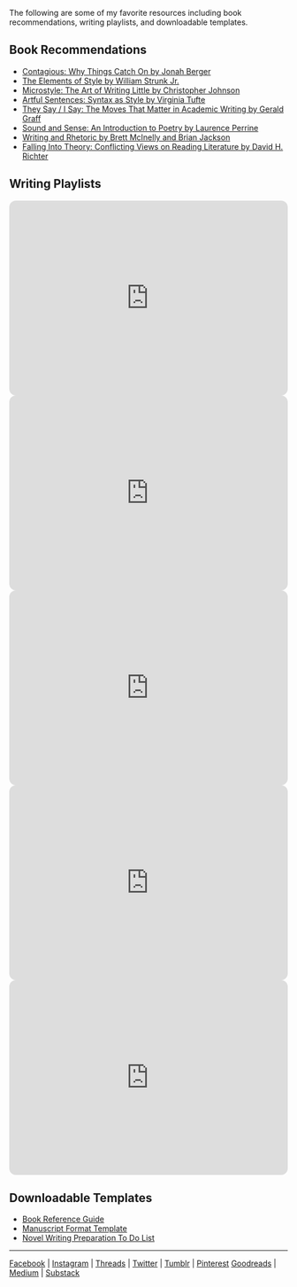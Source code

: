 The following are some of my favorite resources including book recommendations, writing playlists, and downloadable templates.
## Book Recommendations
- [Contagious: Why Things Catch On by Jonah Berger](https://www.goodreads.com/book/show/15801967-contagious)
- [The Elements of Style by William Strunk Jr.](https://www.goodreads.com/book/show/40966903-the-elements-of-style)
- [Microstyle: The Art of Writing Little by Christopher Johnson](https://www.goodreads.com/book/show/10189722-microstyle)
- [Artful Sentences: Syntax as Style by Virginia Tufte](https://www.goodreads.com/book/show/60029.Artful_Sentences)
- [They Say / I Say: The Moves That Matter in Academic Writing by Gerald Graff](https://www.goodreads.com/book/show/60841827-they-say-i-say)
- [Sound and Sense: An Introduction to Poetry by Laurence Perrine](https://www.goodreads.com/book/show/147759.Sound_and_Sense)
- [Writing and Rhetoric by Brett McInelly and Brian Jackson](https://www.goodreads.com/book/show/18455634-writing-and-rhetoric)
- [​Falling Into Theory: Conflicting Views on Reading Literature by David H. Richter](https://www.goodreads.com/book/show/701397.Falling_Into_Theory)
## Writing Playlists
<iframe style="border-radius:12px" src="https://open.spotify.com/embed/playlist/4vbp2Dklns9kfF83ugJXJD?utm_source=generator&theme=0" width="100%" height="352" frameBorder="0" allowfullscreen="" allow="autoplay; clipboard-write; encrypted-media; fullscreen; picture-in-picture" loading="lazy"></iframe>

<iframe style="border-radius:12px" src="https://open.spotify.com/embed/playlist/2VPY4Tdn3Wkby99bRc9EI6?utm_source=generator" width="100%" height="352" frameBorder="0" allowfullscreen="" allow="autoplay; clipboard-write; encrypted-media; fullscreen; picture-in-picture" loading="lazy"></iframe>

<iframe style="border-radius:12px" src="https://open.spotify.com/embed/playlist/6naRSihB5Gvuxv8czxjP9K?utm_source=generator&theme=0" width="100%" height="352" frameBorder="0" allowfullscreen="" allow="autoplay; clipboard-write; encrypted-media; fullscreen; picture-in-picture" loading="lazy"></iframe>

<iframe style="border-radius:12px" src="https://open.spotify.com/embed/playlist/6OCdAvdYRDqK7NBX8xYWo8?utm_source=generator" width="100%" height="352" frameBorder="0" allowfullscreen="" allow="autoplay; clipboard-write; encrypted-media; fullscreen; picture-in-picture" loading="lazy"></iframe>

<iframe style="border-radius:12px" src="https://open.spotify.com/embed/playlist/2laGSd36t9RfE7dT3Z4gBj?utm_source=generator&theme=0" width="100%" height="352" frameBorder="0" allowfullscreen="" allow="autoplay; clipboard-write; encrypted-media; fullscreen; picture-in-picture" loading="lazy"></iframe>

## Downloadable Templates
- [Book Reference Guide](https://docs.google.com/document/d/13Ah1Ct3Yng5oYUgPeRpLIXdGBB7zTmtVqoa5_sOlWpo/edit?usp=sharing)
- [Manuscript Format Template](https://docs.google.com/document/d/1qttljH76szzoF0HBUo4_pW9al6fQ-LUFWJXs1rVP-Hc/edit?usp=sharing)
- [Novel Writing Preparation To Do List](https://drive.google.com/file/d/1-N7o5qKo9BBwXV0MC9yhUnQEhUj-lDgo/view?usp=drive_link)

***
[Facebook](https://www.facebook.com/bykimberseverance) | [Instagram](https://www.instagram.com/bykimberseverance/) | [Threads](https://www.threads.net/@bykimberseverance) | [Twitter](https://twitter.com/SeveranceKimber) | [Tumblr](https://bykimber.tumblr.com/) | [Pinterest](https://www.pinterest.com/bykimberseverance)
[Goodreads](https://www.goodreads.com/kimberseverance) | [Medium](http://www.medium.com/@kimberseverance) | [Substack](https://substack.com/@kimberseverance)